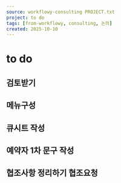 ```yaml
---
source: workflowy-consulting PROJECT.txt
project: to do
tags: [from-workflowy, consulting, 논의]
created: 2025-10-10
---
```


# to do

## 검토받기


## 메뉴구성


## 큐시트 작성


## 예약자 1차 문구 작성


## 협조사항 정리하기 협조요청
